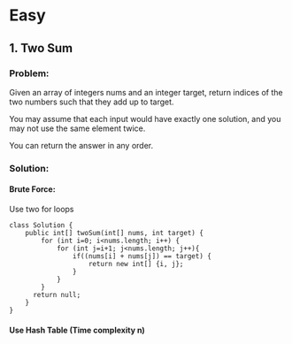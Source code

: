 # Easy
## 1. Two Sum
### Problem:
Given an array of integers nums and an integer target, return indices of the two numbers such that they add up to target.

You may assume that each input would have exactly one solution, and you may not use the same element twice.

You can return the answer in any order.
### Solution:
#### Brute Force:
Use two for loops
```
class Solution {
    public int[] twoSum(int[] nums, int target) {
        for (int i=0; i<nums.length; i++) {
            for (int j=i+1; j<nums.length; j++){
                if((nums[i] + nums[j]) == target) {
                    return new int[] {i, j};
                }
            } 
        }
      return null;      
    }
}
```
#### Use Hash Table (Time complexity n)
